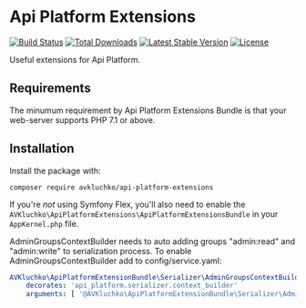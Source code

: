 
# Api Platform Extensions

[![Build Status](https://travis-ci.org/avkluchko/api-platform-extensions.svg)](https://travis-ci.org/avkluchko/api-platform-extensions)
[![Total Downloads](https://poser.pugx.org/avkluchko/api-platform-extensions/downloads)](https://packagist.org/packages/avkluchko/api-platform-extensions)
[![Latest Stable Version](https://poser.pugx.org/avkluchko/api-platform-extensions/v/stable)](https://packagist.org/packages/avkluchko/api-platform-extensions)
[![License](https://poser.pugx.org/avkluchko/api-platform-extensions/license)](https://packagist.org/packages/avkluchko/api-platform-extensions)

Useful extensions for Api Platform.

## Requirements

The minumum requirement by Api Platform Extensions Bundle is that your web-server supports PHP 7.1 or above. 

## Installation

Install the package with:

```console
composer require avkluchko/api-platform-extensions
```

If you're *not* using Symfony Flex, you'll also
need to enable the `AVKluchko\ApiPlatformExtensions\ApiPlatformExtensionsBundle`
in your `AppKernel.php` file.

AdminGroupsContextBuilder needs to auto adding groups "admin:read" and "admin:write" to serialization process. 
To enable AdminGroupsContextBuilder add to config/service.yaml:

```yaml
AVKluchko\ApiPlatformExtensionBundle\Serializer\AdminGroupsContextBuilder:
    decorates: 'api_platform.serializer.context_builder'
    arguments: [ '@AVKluchko\ApiPlatformExtensionBundle\Serializer\AdminGroupsContextBuilder.inner']
```